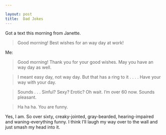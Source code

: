 ```yaml
---

layout: post
title:  Dad Jokes
---
```

Got a text this morning from Janette.

>Good morning! Best wishes for an way day at work!

Me: 
>Good morning! Thank you for your good wishes. May you have an way day as well.

>I meant easy day, not way day. But that has a ring to it . . . . Have your way with your day.

>Sounds . . .  Sinful? Sexy? Erotic?
>Oh wait.
>I’m over 60 now.
>Sounds pleasant.

>Ha ha ha.
>You are funny.

Yes, I am. So over sixty, creaky-jointed, gray-bearded, hearing-impaired and waning-everything funny. I think I’ll laugh my way over to the wall and just smash my head into it. 
